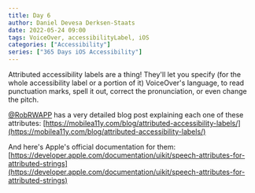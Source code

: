 ```yaml
---
title: Day 6
author: Daniel Devesa Derksen-Staats
date: 2022-05-24 09:00
tags: VoiceOver, accessibilityLabel, iOS
categories: ["Accessibility"]
series: ["365 Days iOS Accessibility"]
---
```


Attributed accessibility labels are a thing! They'll let you specify (for the whole accessibility label or a portion of it) VoiceOver's language, to read punctuation marks, spell it out, correct the pronunciation, or even change the pitch.

[@RobRWAPP](https://twitter.com/RobRWAPP) has a very detailed blog post explaining each one of these attributes: [https://mobilea11y.com/blog/attributed-accessibility-labels/](https://mobilea11y.com/blog/attributed-accessibility-labels/)

And here's Apple's official documentation for them: [https://developer.apple.com/documentation/uikit/speech-attributes-for-attributed-strings](https://developer.apple.com/documentation/uikit/speech-attributes-for-attributed-strings)

